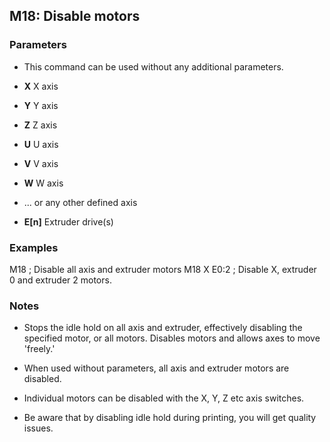 ## M18: Disable motors

### Parameters

- This command can be used without any additional parameters.

- **X** X axis

- **Y** Y axis

- **Z** Z axis

- **U** U axis

- **V** V axis

- **W** W axis

- ... or any other defined axis

- **E\[n\]** Extruder drive(s)

### Examples

M18 ; Disable all axis and extruder motors M18 X E0:2 ; Disable X, extruder 0 and extruder 2 motors.

### Notes

- Stops the idle hold on all axis and extruder, effectively disabling the specified motor, or all motors. Disables motors and allows axes to move 'freely.'

- When used without parameters, all axis and extruder motors are disabled.

- Individual motors can be disabled with the X, Y, Z etc axis switches.

- Be aware that by disabling idle hold during printing, you will get quality issues.

